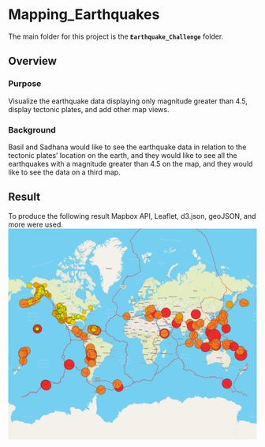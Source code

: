 # Mapping_Earthquakes
The main folder for this project is the **`Earthquake_Challenge`** folder.

## Overview

### Purpose
Visualize the earthquake data displaying only magnitude greater than 4.5, display tectonic plates, and add other map views.

### Background
Basil and Sadhana would like to see the earthquake data in relation to the tectonic plates’ location on the earth, and they would like to see all the earthquakes with a magnitude greater than 4.5 on the map, and they would like to see the data on a third map.

## Result
To produce the following result Mapbox API, Leaflet, d3.json, geoJSON, and more were used.
![mappingearthquakes1](Earthquake_Challenge/mappingearthquakes1.png)

